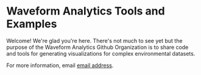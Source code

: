 # Waveform Analytics Tools and Examples

Welcome! We're glad you're here. There's not much to see yet but the purpose of the Waveform Analytics Github Organization is to share code and tools for generating visualizations for complex environmental datasets. 

For more information, email [email address](mailto:info@waveformanalytics.com).
